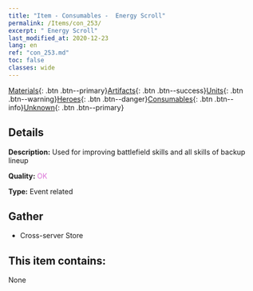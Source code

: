 ```yaml
---
title: "Item - Consumables -  Energy Scroll"
permalink: /Items/con_253/
excerpt: " Energy Scroll"
last_modified_at: 2020-12-23
lang: en
ref: "con_253.md"
toc: false
classes: wide
---
```

 [Materials](/Items/){: .btn .btn--primary}[Artifacts](/Items/Artifacts/){: .btn .btn--success}[Units](/Items/Units/){: .btn .btn--warning}[Heroes](/Items/Heroes/){: .btn .btn--danger}[Consumables](/Items/Consumables/){: .btn .btn--info}[Unknown](/Items/Unknown/){: .btn .btn--primary}

## Details
 **Description:** Used for improving battlefield skills and all skills of backup lineup

 **Quality:** <span style="color: #DA70D6">OK</span>

 **Type:** Event related

## Gather

*    Cross-server Store 

## This item contains:

  None

